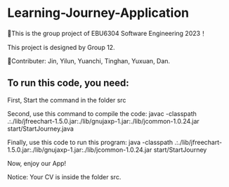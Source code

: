 # Learning-Journey-Application
🚀This is the group project of EBU6304 Software Engineering 2023！

This project is designed by Group 12.


🎯Contributer:
Jin, Yilun, Yuanchi, Tinghan, Yuxuan, Dan.

## To run this code, you need:
First, Start the command in the folder src

Second, use this command to compile the code:
javac -classpath .:./lib/jfreechart-1.5.0.jar:./lib/gnujaxp-1.jar:./lib/jcommon-1.0.24.jar start/StartJourney.java

Finally, use this code to run this program:
java -classpath .:./lib/jfreechart-1.5.0.jar:./lib/gnujaxp-1.jar:./lib/jcommon-1.0.24.jar start/StartJourney

Now, enjoy our App!

Notice: Your CV is inside the folder src.
